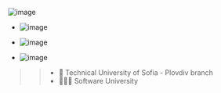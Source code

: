 ![image](https://user-images.githubusercontent.com/87379875/125500613-1d2f70be-3627-443d-8923-1acada91896e.png)


 - ![image](https://user-images.githubusercontent.com/87379875/125498572-1d977df9-4a16-40a4-9b9f-66c3876e3975.png)

- ![image](https://user-images.githubusercontent.com/87379875/125498910-2e2d8bc0-9095-4e47-b1b7-bfdc65d79283.png)



- ![image](https://user-images.githubusercontent.com/87379875/125501520-c32d7422-97ff-4f4b-ad1d-3bb6fc4d4b7f.png)

 >> - 🏫 Technical University of Sofia - Plovdiv branch
 >> - 👩🏻‍💻 Software University



